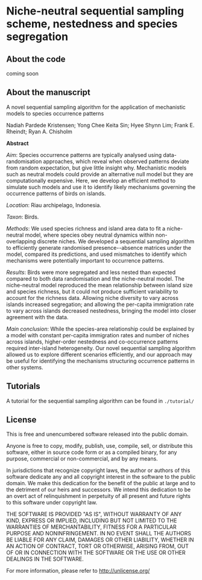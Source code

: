 # Niche-neutral sequential sampling scheme, nestedness and species segregation

## About the code

coming soon

## About the manuscript

A novel sequential sampling algorithm for the application of mechanistic models to species occurrence patterns

Nadiah Pardede Kristensen; Yong Chee Keita Sin;  Hyee Shynn Lim;  Frank E. Rheindt;  Ryan A. Chisholm

**Abstract**

*Aim*: Species occurrence patterns are typically analysed using data-randomisation approaches,
which reveal when observed patterns deviate from random expectation, but give little insight why.
Mechanistic models such as neutral models could provide an alternative null model but they are computationally expensive.
Here, we develop an efficient method to simulate such models and use it to identify likely mechanisms
governing the occurrence patterns of birds on islands.

*Location*: Riau archipelago, Indonesia.

*Taxon*: Birds.

*Methods*:
We used species richness and island area data to fit a niche-neutral model,
where species obey neutral dynamics within non-overlapping discrete niches.
We developed a sequential sampling algorithm to efficiently generate randomised presence--absence matrices under the model,
compared its predictions, and used mismatches to identify which mechanisms were potentially important to occurrence patterns.

*Results*:
Birds were more segregated and less nested than expected compared to both data randomisation and the niche-neutral model.
The niche-neutral model reproduced the mean relationship between island size and species richness,
but it could not produce sufficient variability to account for the richness data.
Allowing niche diversity to vary across islands increased segregation;
and allowing the per-capita immigration rate to vary across islands decreased nestedness,
bringing the model into closer agreement with the data.

*Main conclusion*:
While the species-area relationship could be explained by a model with constant
per-capita immigration rates and number of niches across islands,
higher-order nestedness and co-occurrence patterns required inter-island heterogeneity.
Our novel sequential sampling algorithm allowed us to explore different scenarios efficiently,
and our approach may be useful for identifying the mechanisms structuring occurrence patterns in other systems.

## Tutorials

A tutorial for the sequential sampling algorithm can be found in `./tutorial/`

## License

This is free and unencumbered software released into the public domain.

Anyone is free to copy, modify, publish, use, compile, sell, or distribute this software, either in source code form or as a compiled binary, for any purpose, commercial or non-commercial, and by any means.

In jurisdictions that recognize copyright laws, the author or authors of this software dedicate any and all copyright interest in the software to the public domain. We make this dedication for the benefit of the public at large and to the detriment of our heirs and successors. We intend this dedication to be an overt act of relinquishment in perpetuity of all present and future rights to this software under copyright law.

THE SOFTWARE IS PROVIDED "AS IS", WITHOUT WARRANTY OF ANY KIND, EXPRESS OR IMPLIED, INCLUDING BUT NOT LIMITED TO THE WARRANTIES OF MERCHANTABILITY, FITNESS FOR A PARTICULAR PURPOSE AND NONINFRINGEMENT. IN NO EVENT SHALL THE AUTHORS BE LIABLE FOR ANY CLAIM, DAMAGES OR OTHER LIABILITY, WHETHER IN AN ACTION OF CONTRACT, TORT OR OTHERWISE, ARISING FROM, OUT OF OR IN CONNECTION WITH THE SOFTWARE OR THE USE OR OTHER DEALINGS IN THE SOFTWARE.

For more information, please refer to <http://unlicense.org/>
